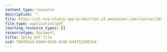 ```yaml
---
content_type: resource
description: ''
file: https://ol-ocw-studio-app-production.s3.amazonaws.com/courses/18-06sc-linear-algebra-fall-2011/789f87ed894d05254c8bb49f122d57e4_h0m2tsmSPTI.pdf
file_type: application/pdf
learning_resource_types: []
resourcetype: Document
title: 3play pdf file
uid: 789f87ed-894d-0525-4c8b-b49f122d57e4
---
```

